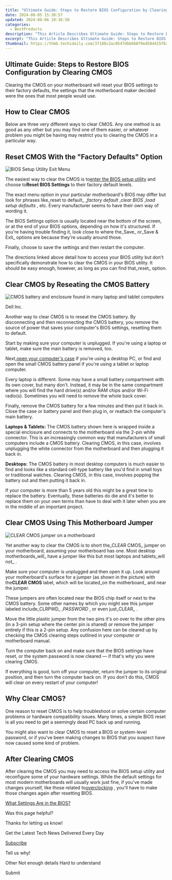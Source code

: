 ```yaml
---
title: "Ultimate Guide: Steps to Restore BIOS Configuration by Clearing CMOS"
date: 2024-08-05 15:38:57
updated: 2024-08-06 10:36:50
categories:
  - BestProducts
description: "This Article Describes Ultimate Guide: Steps to Restore BIOS Configuration by Clearing CMOS"
excerpt: "This Article Describes Ultimate Guide: Steps to Restore BIOS Configuration by Clearing CMOS"
thumbnail: https://thmb.techidaily.com/37188c2ac0547dbb668f9ed584425f62c5411d081b5606c8c487c2ccf4f6d577.jpg
---
```


## Ultimate Guide: Steps to Restore BIOS Configuration by Clearing CMOS
 Clearing the CMOS on your motherboard will reset your BIOS settings to their factory defaults, the settings that the motherboard maker decided were the ones that most people would use.

## How to Clear CMOS

 Below are three very different ways to clear CMOS. Any one method is as good as any other but you may find one of them easier, or whatever problem you might be having may restrict you to clearing the CMOS in a particular way.

## Reset CMOS With the "Factory Defaults" Option

![BIOS Setup Utility Exit Menu](https://www.lifewire.com/thmb/Y3YnU7pINU1AFn92XVUy-82gzGs=/1500x0/filters:no_upscale():max_bytes(150000):strip_icc():format(webp)/BIOS-setup-8fbd8c696b4f4558862fb72a615a2484.jpg)

 The easiest way to clear the CMOS is to[enter the BIOS setup utility](https://www.lifewire.com/how-to-enter-bios-2624481) and choose to**Reset BIOS Settings** to their factory default levels.

 The exact menu option in your particular motherboard's BIOS may differ but look for phrases like_reset to default_ ,_factory default_ ,_clear BIOS_ ,_load setup defaults_ , etc. Every manufacturer seems to have their own way of wording it.

 The BIOS Settings option is usually located near the bottom of the screen, or at the end of your BIOS options, depending on how it's structured. If you're having trouble finding it, look close to where the_Save_ or_Save & Exit_ options are because they're usually around those.

 Finally, choose to save the settings and then restart the computer.

 The directions linked above detail how to access your BIOS utility but don't specifically demonstrate how to clear the CMOS in your BIOS utility. It should be easy enough, however, as long as you can find that_reset_ option.

## Clear CMOS by Reseating the CMOS Battery

![CMOS battery and enclosure found in many laptop and tablet computers](https://www.lifewire.com/thmb/QD_wCOm00w78lsvMQftTcHzbEqw=/1500x0/filters:no_upscale():max_bytes(150000):strip_icc():format(webp)/laptop-tablet-cmos-battery-5995bc6822fa3a00114314c1.PNG)

Dell Inc.

 Another way to clear CMOS is to reseat the CMOS battery. By disconnecting and then reconnecting the CMOS battery, you remove the source of power that saves your computer's BIOS settings, resetting them to default.

 Start by making sure your computer is unplugged. If you're using a laptop or tablet, make sure the main battery is removed, too.

 Next,[open your computer's case](https://www.lifewire.com/how-to-open-a-desktop-computer-case-2624589) if you're using a desktop PC, or find and open the small CMOS battery panel if you're using a tablet or laptop computer.

 Every laptop is different. Some may have a small battery compartment with its own cover, but many don't. Instead, it may be in the same compartment where you will find the hard drive(s) and/or RAM chips and/or Wi-Fi radio(s). Sometimes you will need to remove the whole back cover.

 Finally, remove the CMOS battery for a few minutes and then put it back in. Close the case or battery panel and then plug in, or reattach the computer's main battery.

**Laptops & Tablets:** The CMOS battery shown here is wrapped inside a special enclosure and connects to the motherboard via the 2-pin white connector. This is an increasingly common way that manufacturers of small computers include a CMOS battery. Clearing CMOS, in this case, involves unplugging the white connector from the motherboard and then plugging it back in.

**Desktops:** The CMOS battery in most desktop computers is much easier to find and looks like a standard cell-type battery like you'd find in small toys or traditional watches. Clearing CMOS, in this case, involves popping the battery out and then putting it back in.

 If your computer is more than 5 years old this might be a great time to replace the battery. Eventually, these batteries do die and it's better to replace them on your own terms than have to deal with it later when you are in the middle of an important project.

## Clear CMOS Using This Motherboard Jumper

![CLEAR CMOS jumper on a motherboard](https://www.lifewire.com/thmb/uF8Yoh84zstdz9s0Px4-gwXmZsY=/1500x0/filters:no_upscale():max_bytes(150000):strip_icc():format(webp)/jumper-5995bd1e054ad90011a00ea5.PNG)

 Yet another way to clear the CMOS is to short the_CLEAR CMOS_ jumper on your motherboard, assuming your motherboard has one. Most desktop motherboards_will_ have a jumper like this but most laptops and tablets_will not_ .

 Make sure your computer is unplugged and then open it up. Look around your motherboard's surface for a jumper (as shown in the picture) with the**CLEAR CMOS** label, which will be located_on the motherboard_ and near the jumper.

 These jumpers are often located near the BIOS chip itself or next to the CMOS battery. Some other names by which you might see this jumper labeled include_CLRPWD_ ,_PASSWORD_ , or even just_CLEAR_ .

 Move the little plastic jumper from the two pins it's on over to the other pins (in a 3-pin setup where the center pin is shared) or remove the jumper entirely if this is a 2-pin setup. Any confusion here can be cleared up by checking the CMOS clearing steps outlined in your computer or motherboard manual.

 Turn the computer back on and make sure that the BIOS settings have reset, or the system password is now cleared — if that's why you were clearing CMOS.

 If everything is good, turn off your computer, return the jumper to its original position, and then turn the computer back on. If you don't do this, CMOS will clear on every restart of your computer!

## Why Clear CMOS?

 One reason to reset CMOS is to help troubleshoot or solve certain computer problems or hardware compatibility issues. Many times, a simple BIOS reset is all you need to get a seemingly dead PC back up and running.

 You might also want to clear CMOS to reset a BIOS or system-level password, or if you've been making changes to BIOS that you suspect have now caused some kind of problem.

## After Clearing CMOS

 After clearing the CMOS you may need to access the BIOS setup utility and reconfigure some of your hardware settings. While the default settings for most modern motherboards will usually work just fine, if you've made changes yourself, like those related to[overclocking](https://www.lifewire.com/what-is-overclocking-a-computer-4092341) , you'll have to make those changes again after resetting BIOS.

[What Settings Are in the BIOS?](https://www.lifewire.com/bios-settings-831400)

Was this page helpful?

Thanks for letting us know!

 Get the Latest Tech News Delivered Every Day

[Subscribe](https://www.lifewire.com/#)

Tell us why!

 Other  Not enough details  Hard to understand

 Submit

<ins class="adsbygoogle"
     style="display:block"
     data-ad-format="autorelaxed"
     data-ad-client="ca-pub-7571918770474297"
     data-ad-slot="1223367746"></ins>



<ins class="adsbygoogle"
     style="display:block"
     data-ad-client="ca-pub-7571918770474297"
     data-ad-slot="8358498916"
     data-ad-format="auto"
     data-full-width-responsive="true"></ins>
